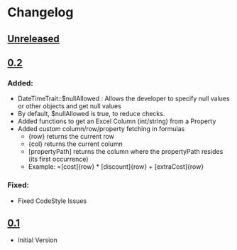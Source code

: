 # Changelog

## [Unreleased]

## [0.2]
### Added:
 - DateTimeTrait::$nullAllowed : Allows the developer to specify null values or other objects and get null values
 - By default, $nullAllowed is true, to reduce checks.
 - Added functions to get an Excel Column (int/string) from a Property
 - Added custom column/row/property fetching in formulas
    - {row} returns the current row
    - {col} returns the current column
    - [propertyPath] returns the column where the propertyPath resides (its first occurrence)
    - Example: =[cost]{row} * [discount]{row} + [extraCost]{row} 
 
### Fixed:
 - Fixed CodeStyle Issues  

## [0.1]
 - Initial Version
 
[Unreleased]: https://github.com/mistericy/excel-writer/compare/0.2...HEAD
[0.2]: https://github.com/mistericy/excel-writer/compare/0.2...0.1
[0.1]: https://github.com/mistericy/excel-writer/compare/bb3225112943bc4300c93846cfee611f1b3b2fc8...0.1
